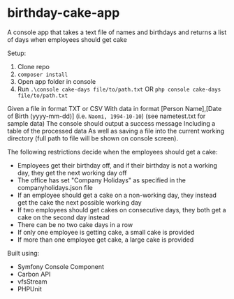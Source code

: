 # birthday-cake-app
A console app that takes a text file of names and birthdays and returns a list of days when employees should get cake

Setup:
1. Clone repo
2. `composer install`
3. Open app folder in console
4. Run `.\console cake-days file/to/path.txt` OR `php console cake-days file/to/path.txt`

Given a file in format TXT or CSV
With data in format [Person Name],[Date of Birth (yyyy-mm-dd)] (i.e. `Naomi, 1994-10-10`) (see nametest.txt for sample data)
The console should output a success message 
Including a table of the processed data
As well as saving a file into the current working directory (full path to file will be shown on console screen).

The following restrictions decide when the employees should get a cake:
- Employees get their birthday off, and if their birthday is not a working day, they get the next working day off
- The office has set "Company Holidays" as specified in the companyholidays.json file
- If an employee should get a cake on a non-working day, they instead get the cake the next possible working day
- If two employees should get cakes on consecutive days, they both get a cake on the second day instead
- There can be no two cake days in a row
- If only one employee is getting cake, a small cake is provided
- If more than one employee get cake, a large cake is provided

Built using:
- Symfony Console Component
- Carbon API
- vfsStream
- PHPUnit


